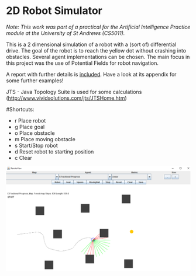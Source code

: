 # 2D Robot Simulator

_Note: This work was part of a practical for the Artificial Intelligence Practice module at the University of St Andrews (CS5011)._

This is a 2 dimensional simulation of a robot with a (sort of) differential drive. The goal of the robot is to reach the yellow dot without crashing into obstacles. Several agent implementations can be chosen. The main focus in this project was the use of Potential Fields for robot navigation.

A report with further details is [included](https://github.com/ischlag/2D-Robot-Simulator/blob/master/Report.pdf). Have a look at its appendix for some further examples!

JTS - Java Topology Suite is used for some calculations (http://www.vividsolutions.com/jts/JTSHome.htm)

#Shortcuts:
- r Place robot
- g Place goal 
- o Place obstacle
- m Place moving obstacle 
- s Start/Stop robot
- d Reset robot to starting position 
- c Clear

![Example](/example.png)

